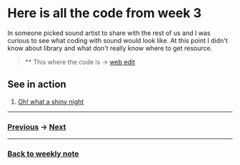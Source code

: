 # Here is all the code from week 3
In someone picked sound artist to share with the rest of us and I was curious to see what coding with sound would look like. At this point I didn't know about library and what don't really know where to get resource.

> ** This where the code is -> [web edit](https://editor.p5js.org/napasornc/sketches/dgtxBQdm-)

## See in action
1. [Oh! what a shiny night](https://editor.p5js.org/napasornc/present/dgtxBQdm-)

---------------------------------------------------
### [Previous](https://github.com/napasornc/c0dew0rd/tree/master/processing/week%2002) -> [Next](https://github.com/napasornc/c0dew0rd/tree/master/processing/week%2004)  

--------------------------------------------------
### [Back to weekly note](https://napasornc.github.io/c0dew0rd/)


